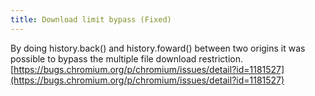 ```yaml
---
title: Download limit bypass (Fixed)
---
```


By doing history.back() and history.foward() between two origins it was possible to bypass the multiple file download restriction. [https://bugs.chromium.org/p/chromium/issues/detail?id=1181527](https://bugs.chromium.org/p/chromium/issues/detail?id=1181527)
